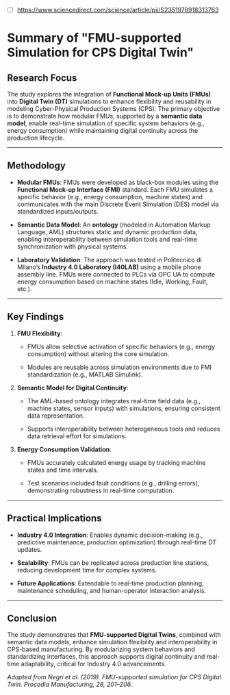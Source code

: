 - [ ] https://www.sciencedirect.com/science/article/pii/S2351978918313763

# Summary of "FMU-supported Simulation for CPS Digital Twin"

## Research Focus

The study explores the integration of **Functional Mock-up Units (FMUs)** into **Digital Twin (DT)** simulations to enhance flexibility and reusability in modeling Cyber-Physical Production Systems (CPS). The primary objective is to demonstrate how modular FMUs, supported by a **semantic data model**, enable real-time simulation of specific system behaviors (e.g., energy consumption) while maintaining digital continuity across the production lifecycle.

---

## Methodology

- **Modular FMUs**: FMUs were developed as black-box modules using the **Functional Mock-up Interface (FMI)** standard. Each FMU simulates a specific behavior (e.g., energy consumption, machine states) and communicates with the main Discrete Event Simulation (DES) model via standardized inputs/outputs.
    
- **Semantic Data Model**: An **ontology** (modeled in Automation Markup Language, AML) structures static and dynamic production data, enabling interoperability between simulation tools and real-time synchronization with physical systems.
    
- **Laboratory Validation**: The approach was tested in Politecnico di Milano’s **Industry 4.0 Laboratory (I40LAB)** using a mobile phone assembly line. FMUs were connected to PLCs via OPC UA to compute energy consumption based on machine states (Idle, Working, Fault, etc.).
    

---

## Key Findings

1. **FMU Flexibility**:
    
    - FMUs allow selective activation of specific behaviors (e.g., energy consumption) without altering the core simulation.
        
    - Modules are reusable across simulation environments due to FMI standardization (e.g., MATLAB Simulink).
        
2. **Semantic Model for Digital Continuity**:
    
    - The AML-based ontology integrates real-time field data (e.g., machine states, sensor inputs) with simulations, ensuring consistent data representation.
        
    - Supports interoperability between heterogeneous tools and reduces data retrieval effort for simulations.
        
3. **Energy Consumption Validation**:
    
    - FMUs accurately calculated energy usage by tracking machine states and time intervals.
        
    - Test scenarios included fault conditions (e.g., drilling errors), demonstrating robustness in real-time computation.
        

---

## Practical Implications

- **Industry 4.0 Integration**: Enables dynamic decision-making (e.g., predictive maintenance, production optimization) through real-time DT updates.
    
- **Scalability**: FMUs can be replicated across production line stations, reducing development time for complex systems.
    
- **Future Applications**: Extendable to real-time production planning, maintenance scheduling, and human-operator interaction analysis.
    

---

## Conclusion

The study demonstrates that **FMU-supported Digital Twins**, combined with semantic data models, enhance simulation flexibility and interoperability in CPS-based manufacturing. By modularizing system behaviors and standardizing interfaces, this approach supports digital continuity and real-time adaptability, critical for Industry 4.0 advancements.

_Adapted from Negri et al. (2019). FMU-supported simulation for CPS Digital Twin. Procedia Manufacturing, 28, 201–206._
